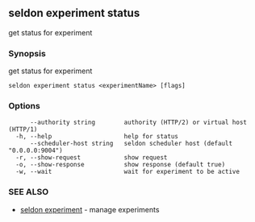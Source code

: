 ## seldon experiment status

get status for experiment

### Synopsis

get status for experiment

```
seldon experiment status <experimentName> [flags]
```

### Options

```
      --authority string        authority (HTTP/2) or virtual host (HTTP/1)
  -h, --help                    help for status
      --scheduler-host string   seldon scheduler host (default "0.0.0.0:9004")
  -r, --show-request            show request
  -o, --show-response           show response (default true)
  -w, --wait                    wait for experiment to be active
```

### SEE ALSO

* [seldon experiment](seldon_experiment.md)	 - manage experiments

